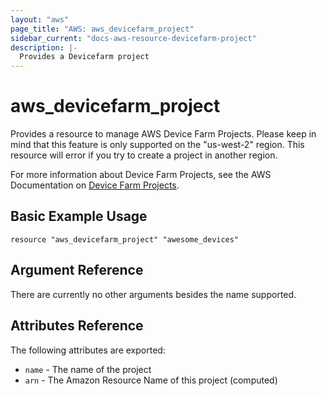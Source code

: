 ```yaml
---
layout: "aws"
page_title: "AWS: aws_devicefarm_project"
sidebar_current: "docs-aws-resource-devicefarm-project"
description: |-
  Provides a Devicefarm project
---
```


# aws\_devicefarm\_project

Provides a resource to manage AWS Device Farm Projects. 
Please keep in mind that this feature is only supported on the "us-west-2" region.
This resource will error if you try to create a project in another region.

For more information about Device Farm Projects, see the AWS Documentation on
[Device Farm Projects][aws-get-project].

## Basic Example Usage


```hcl
resource "aws_devicefarm_project" "awesome_devices"
```

## Argument Reference

There are currently no other arguments besides the name supported.

## Attributes Reference

The following attributes are exported:

* `name` - The name of the project
* `arn` - The Amazon Resource Name of this project (computed)

[aws-get-project]: http://docs.aws.amazon.com/devicefarm/latest/APIReference/API_GetProject.html
